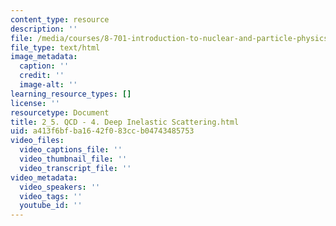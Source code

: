```yaml
---
content_type: resource
description: ''
file: /media/courses/8-701-introduction-to-nuclear-and-particle-physics-fall-2020/2_5-qcd-4-deep-inelastic-scattering.html
file_type: text/html
image_metadata:
  caption: ''
  credit: ''
  image-alt: ''
learning_resource_types: []
license: ''
resourcetype: Document
title: 2_5. QCD - 4. Deep Inelastic Scattering.html
uid: a413f6bf-ba16-42f0-83cc-b04743485753
video_files:
  video_captions_file: ''
  video_thumbnail_file: ''
  video_transcript_file: ''
video_metadata:
  video_speakers: ''
  video_tags: ''
  youtube_id: ''
---
```

